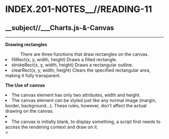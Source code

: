 # INDEX.201-NOTES__//READING-11

## __subject//___Charts.js-&-Canvas
 
<hr>

<b> Drawing rectangles </b>
<center> There are three functions that draw rectangles on the canvas. </center>

<li>fillRect(x, y, width, height) Draws a filled rectangle.</li>
<li>strokeRect(x, y, width, height) Draws a rectangular outline.</li>
<li>clearRect(x, y, width, height) Clears the specified rectangular area, making it fully transparent.</li>

<b> The Use of canvas </b>
<li> The canvas element has only two attributes, width and height. </li>
<li> The canvas element can be styled just like any normal image (margin, border, background…). These rules, however, don't affect the actual drawing on the canvas. <li>
<li> The canvas is initially blank, to display something, a script first needs to access the rendering context and draw on it. </li>
<